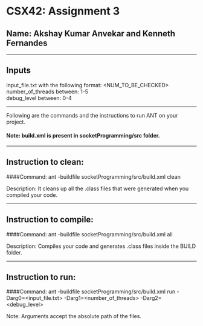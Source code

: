 # CSX42: Assignment 3
## Name: Akshay Kumar Anvekar and Kenneth Fernandes


-----------------------------------------------------------------------
## Inputs
input_file.txt with the following format: <NUM_TO_BE_CHECKED><br/>
number_of_threads between: 1-5<br/>
debug_level between: 0-4

-----------------------------------------------------------------------
Following are the commands and the instructions to run ANT on your project.
#### Note: build.xml is present in socketProgramming/src folder.

-----------------------------------------------------------------------
## Instruction to clean:

####Command: ant -buildfile socketProgramming/src/build.xml clean

Description: It cleans up all the .class files that were generated when you
compiled your code.

-----------------------------------------------------------------------
## Instruction to compile:

####Command: ant -buildfile socketProgramming/src/build.xml all

Description: Compiles your code and generates .class files inside the BUILD folder.

-----------------------------------------------------------------------
## Instruction to run:

####Command: ant -buildfile socketProgramming/src/build.xml run -Darg0=<input_file.txt> -Darg1=<number_of_threads> -Darg2=<debug_level>

Note: Arguments accept the absolute path of the files.